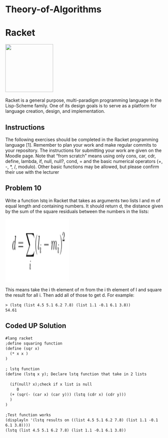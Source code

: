# Theory-of-Algorithms

# Racket

<a href="https://racket-lang.org/" ><img src="https://racket-lang.org/img/racket-logo.svg"  width="150" height="150"></a>

Racket is a general purpose, multi-paradigm programming language in the Lisp-Scheme family. One of its design goals is to serve as a platform for language creation, design, and implementation.

## Instructions
The following exercises should be completed in the Racket programming language [1].
Remember to plan your work and make regular commits to your repository. The instructions
for submitting your work are given on the Moodle page. Note that “from scratch”
means using only cons, car, cdr, define, lambda, if, null, null?, cond, = and the
basic numerical operators (+, -, *, /, modulo). Other basic functions may be allowed,
but please confirm their use with the lecturer

## Problem 10
Write a function lstq in Racket that takes as arguments two lists l and m of equal
length and containing numbers. It should return d, the distance given by the sum of
the square residuals between the numbers in the lists:

<img src="https://github.com/gtonra89/Theory-of-Algorithms/blob/master/Problem10.png" width="200" height="200" align="center">

This means take the i th element of m from the i th element of l and square the result
for all i. Then add all of those to get d. For example:


```
> (lstq (list 4.5 5.1 6.2 7.8) (list 1.1 -0.1 6.1 3.8))
54.61

```

## Coded UP Solution

```
#lang racket
;define squaring function
(define (sqr x)
  (* x x )
)
   
; lstq function
(define (lstq x y); Declare lstq function that take in 2 lists
  
  (if(null? x);check if x list is null
     0
  (+ (sqr(- (car x) (car y))) (lstq (cdr x) (cdr y)))
  ) 
) 

;Test function works
(displayln '(lstq results on ((list 4.5 5.1 6.2 7.8) (list 1.1 -0.1 6.1 3.8))))
(lstq (list 4.5 5.1 6.2 7.8) (list 1.1 -0.1 6.1 3.8))

```
